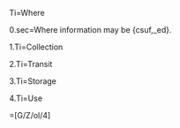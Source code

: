 Ti=Where

0.sec=Where information may be {csuf,_ed}.

1.Ti=Collection

2.Ti=Transit

3.Ti=Storage

4.Ti=Use

=[G/Z/ol/4]